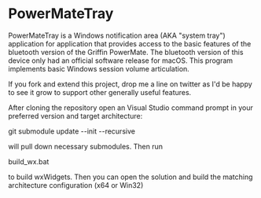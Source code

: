 PowerMateTray
=============

PowerMateTray is a Windows notification area (AKA "system tray") application for application that provides access to the basic features of the bluetooth version of the Griffin PowerMate. The bluetooth version of this device only had an official software release for macOS. This program implements basic Windows session volume articulation.

If you fork and extend this project, drop me a line on twitter as I'd be happy to see it grow to support other generally useful features.

After cloning the repository open an Visual Studio command prompt in your preferred version and target architecture:

   git submodule update --init --recursive
   
will pull down necessary submodules. Then run

   build_wx.bat
   
to build wxWidgets. Then you can open the solution and build the matching architecture configuration (x64 or Win32)
